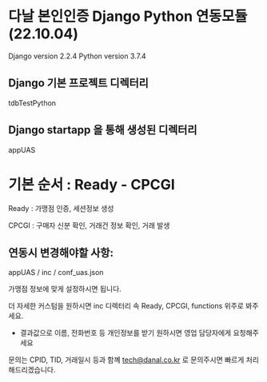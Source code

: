 # 다날 본인인증 Django Python 연동모듈 (22.10.04)

Django version 2.2.4
Python version 3.7.4

## Django 기본 프로젝트 디렉터리
tdbTestPython

## Django startapp 을 통해 생성된 디렉터리
appUAS


# 기본 순서 : Ready - CPCGI
Ready : 가맹점 인증, 세션정보 생성

CPCGI : 구매자 신분 확인, 거래건 정보 확인, 거래 발생

## 연동시 변경해야할 사항:

appUAS / inc / conf_uas.json


가맹점 정보에 맞게 설정하시면 됩니다.

더 자세한 커스텀을 원하시면 inc 디렉터리 속 Ready, CPCGI, functions 위주로 봐주세요.

* 결과값으로 이름, 전화번호 등 개인정보를 받기 원하시면 영업 담당자에게 요청해주세요

문의는 CPID, TID, 거래일시 등과 함꼐 tech@danal.co.kr 로 문의주시면 빠르게 처리해드리겠습니다.
